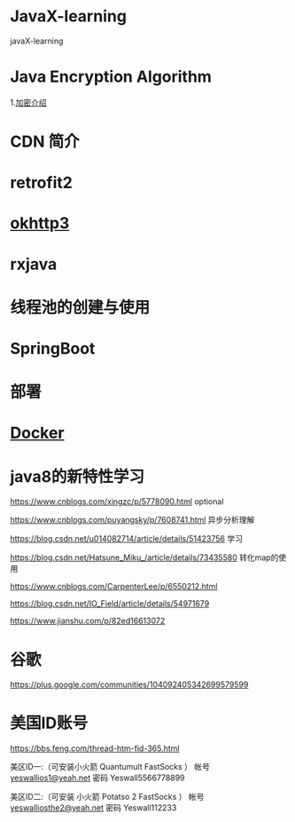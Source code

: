 # JavaX-learning
javaX-learning



# Java Encryption Algorithm

1.[加密介绍](https://github.com/Letitmiss/JavaX-learning/blob/master/blog/Encryption/01.Encryption.md)

# CDN 简介

# retrofit2

# [okhttp3](https://github.com/Letitmiss/JavaX-learning/blob/master/blog/okhttp/1.okhttp.md)

# rxjava

# 线程池的创建与使用

# SpringBoot


# 部署

# [Docker](https://github.com/Letitmiss/JavaX-learning/blob/master/blog/docker/1.docker.md)



# java8的新特性学习 
https://www.cnblogs.com/xingzc/p/5778090.html optional

https://www.cnblogs.com/puyangsky/p/7608741.html 异步分析理解
 
https://blog.csdn.net/u014082714/article/details/51423756   学习

https://blog.csdn.net/Hatsune_Miku_/article/details/73435580 转化map的使用

https://www.cnblogs.com/CarpenterLee/p/6550212.html

https://blog.csdn.net/IO_Field/article/details/54971679

https://www.jianshu.com/p/82ed16613072

# 谷歌
https://plus.google.com/communities/104092405342699579599

# 美国ID账号

https://bbs.feng.com/thread-htm-fid-365.html

美区ID一:（可安装小火箭 Quantumult FastSocks ）
帐号	yeswallios1@yeah.net
密码	Yeswall5566778899

美区ID二:（可安装 小火箭 Potatso 2 FastSocks ）
帐号	yeswalliosthe2@yeah.net
密码	Yeswall112233


